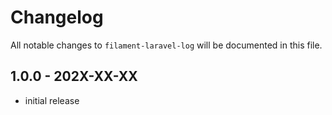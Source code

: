 # Changelog

All notable changes to `filament-laravel-log` will be documented in this file.

## 1.0.0 - 202X-XX-XX

- initial release
